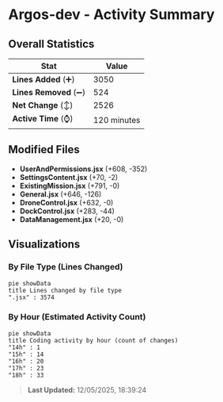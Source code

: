 # Argos-dev - Activity Summary 

## Overall Statistics

| Stat                   | Value                                                             |
| ---------------------- | ----------------------------------------------------------------- |
| **Lines Added** (➕)   | 3050                                          |
| **Lines Removed** (➖) | 524                                        |
| **Net Change** (↕)    | 2526                |
| **Active Time** (⌚)   | 120 minutes |


## Modified Files
- **UserAndPermissions.jsx** (+608, -352)
- **SettingsContent.jsx** (+70, -2)
- **ExistingMission.jsx** (+791, -0)
- **General.jsx** (+646, -126)
- **DroneControl.jsx** (+632, -0)
- **DockControl.jsx** (+283, -44)
- **DataManagement.jsx** (+20, -0)

## Visualizations

### By File Type (Lines Changed)

```mermaid
pie showData
title Lines changed by file type
".jsx" : 3574
```

### By Hour (Estimated Activity Count)

```mermaid
pie showData
title Coding activity by hour (count of changes)
"14h" : 1
"15h" : 14
"16h" : 20
"17h" : 23
"18h" : 33
```


> **Last Updated:** 12/05/2025, 18:39:24